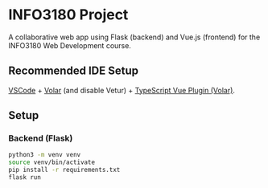 # INFO3180 Project

A collaborative web app using Flask (backend) and Vue.js (frontend) for the INFO3180 Web Development course.

## Recommended IDE Setup

[VSCode](https://code.visualstudio.com/) + [Volar](https://marketplace.visualstudio.com/items?itemName=johnsoncodehk.volar) (and disable Vetur) + [TypeScript Vue Plugin (Volar)](https://marketplace.visualstudio.com/items?itemName=johnsoncodehk.vscode-typescript-vue-plugin).

## Setup

### Backend (Flask)

```bash
python3 -m venv venv
source venv/bin/activate
pip install -r requirements.txt
flask run
